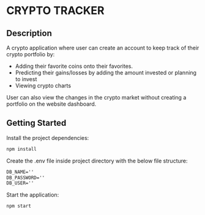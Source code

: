 # CRYPTO TRACKER
## Description
A crypto application where user can create an account to keep track of their crypto portfolio by:

- Adding their favorite coins onto their favorites.
- Predicting their gains/losses by adding the amount invested or planning to invest
- Viewing crypto charts

User can also view the changes in the crypto market without creating a portfolio on the website dashboard.

## Getting Started

Install the project dependencies:
```bash
npm install
```

Create the .env file inside project directory with the below file structure:
```md
DB_NAME=''
DB_PASSWORD=''
DB_USER=''
```

Start the application:
```bash
npm start
```

